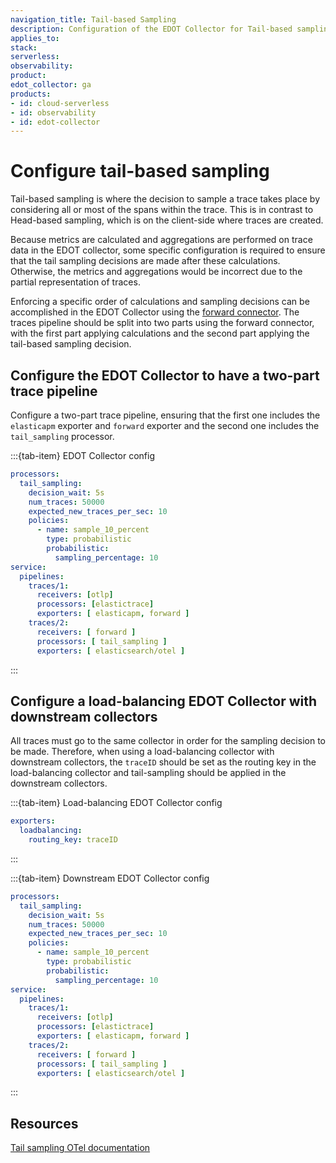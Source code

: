 ```yaml
---
navigation_title: Tail-based Sampling
description: Configuration of the EDOT Collector for Tail-based sampling.
applies_to:
stack:
serverless:
observability:
product:
edot_collector: ga
products:
- id: cloud-serverless
- id: observability
- id: edot-collector
---
```


# Configure tail-based sampling

Tail-based sampling is where the decision to sample a trace takes place by considering all or most of the spans within the trace. This is in contrast to Head-based sampling, which is on the client-side where traces are created.

Because metrics are calculated and aggregations are performed on trace data in the EDOT collector, some specific configuration is required to ensure that the tail sampling decisions are made after these calculations.
Otherwise, the metrics and aggregations would be incorrect due to the partial representation of traces.

Enforcing a specific order of calculations and sampling decisions can be accomplished in the EDOT Collector using the [forward connector](https://github.com/open-telemetry/opentelemetry-collector/tree/main/connector/forwardconnector). The traces pipeline should be split into two parts using the forward connector, with the first part applying calculations and the second part applying the tail-based sampling decision.

## Configure the EDOT Collector to have a two-part trace pipeline

Configure a two-part trace pipeline, ensuring that the first one includes the `elasticapm` exporter and `forward` exporter and the second one includes the `tail_sampling` processor.

:::{tab-item} EDOT Collector config
```yaml
processors:
  tail_sampling:
    decision_wait: 5s
    num_traces: 50000
    expected_new_traces_per_sec: 10
    policies:
      - name: sample_10_percent
        type: probabilistic
        probabilistic:
          sampling_percentage: 10
service:
  pipelines:
    traces/1:
      receivers: [otlp]
      processors: [elastictrace]
      exporters: [ elasticapm, forward ]
    traces/2:
      receivers: [ forward ]
      processors: [ tail_sampling ]
      exporters: [ elasticsearch/otel ]
```
:::

## Configure a load-balancing EDOT Collector with downstream collectors

All traces must go to the same collector in order for the sampling decision to be made. Therefore, when using a load-balancing collector with downstream collectors, the `traceID` should be set as the routing key in the load-balancing collector and tail-sampling should be applied in the downstream collectors.

:::{tab-item} Load-balancing EDOT Collector config
```yaml
exporters:
  loadbalancing:
    routing_key: traceID
```
:::

:::{tab-item} Downstream EDOT Collector config
```yaml
processors:
  tail_sampling:
    decision_wait: 5s
    num_traces: 50000
    expected_new_traces_per_sec: 10
    policies:
      - name: sample_10_percent
        type: probabilistic
        probabilistic:
          sampling_percentage: 10
service:
  pipelines:
    traces/1:
      receivers: [otlp]
      processors: [elastictrace]
      exporters: [ elasticapm, forward ]
    traces/2:
      receivers: [ forward ]
      processors: [ tail_sampling ]
      exporters: [ elasticsearch/otel ]
```
:::

## Resources

[Tail sampling OTel documentation](https://opentelemetry.io/docs/concepts/sampling/#tail-sampling)
